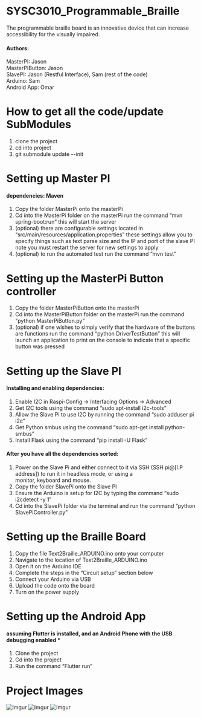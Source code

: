 # SYSC3010_Programmable_Braille
The programmable braille board is an innovative device that can increase accessibility for the visually impaired.

#### Authors:  
  MasterPI: Jason  
  MasterPIButton: Jason  
  SlavePI: Jason (Restful Interface), Sam (rest of the code)  
  Arduino: Sam  
  Android App: Omar  
# How to get all the code/update SubModules
  1. clone the project
  2. cd into project
  3. git submodule update --init
# Setting up Master PI
  #### dependencies: Maven
  1. Copy the folder MasterPi onto the masterPi 
  2. Cd into the MasterPi folder on the masterPi run the command “mvn spring-boot:run” this will start the server 
  3. (optional) there are configurable settings located in “src/main/resources/application.properties” these settings allow you to
      specify things such as text parse size and the IP and port of the slave PI note you must restart the server for new settings 
      to apply
  4. (optional) to run the automated test run the command “mvn test”
# Setting up the MasterPi Button controller
  1. Copy the folder MasterPiButton onto the masterPi
  2. Cd into the MasterPiButton folder on the masterPi run the command “python MasterPiButton.py”
  3. (optional) if one wishes to simply verify that the hardware of the buttons are functions run the command “python 
     DriverTestButton” this will launch an application to print on the console to indicate that a specific button was pressed
     
# Setting up the Slave PI
  #### Installing and enabling dependencies:
  1. Enable I2C in Raspi-Config -> Interfacing Options -> Advanced
  2. Get I2C tools using the command “sudo apt-install i2c-tools”
  3. Allow the Slave Pi to use I2C by running the command “sudo adduser pi i2c” 
  4. Get Python smbus using the command “sudo apt-get install python-smbus”
  5. Install Flask using the command “pip install -U Flask”
  #### After you have all the dependencies sorted:
  1. Power on the Slave Pi and either connect to it via SSH (SSH pi@[I.P address]) to run it in headless mode, or using a   
     monitor, keyboard and mouse.
  2. Copy the folder SlavePi onto the Slave PI
  3. Ensure the Arduino is setup for I2C by typing the command “sudo i2cdetect -y 1”
  4. Cd into the SlavePi folder via the terminal and run the command “python SlavePiController.py”
# Setting up the Braille Board 
  1. Copy the file Text2Braille_ARDUINO.ino onto your computer
  2. Navigate to the location of Text2Braille_ARDUINO.ino
  3. Open it on the Arduino IDE
  4. Complete the steps in the “Circuit setup” section below
  5. Connect your Arduino via USB
  6. Upload the code onto the board
  7. Turn on the power supply
# Setting up the Android App
  #### assuming Flutter is installed, and an Android Phone with the USB debugging enabled  *
  1. Clone the project
  2. Cd into the project
  3. Run the command “Flutter run”

# Project Images
![Imgur](https://i.imgur.com/QQlkzxH.jpg)
![Imgur](https://i.imgur.com/98bZlTg.jpg)
![Imgur](https://i.imgur.com/fjRSM6v.jpg)


